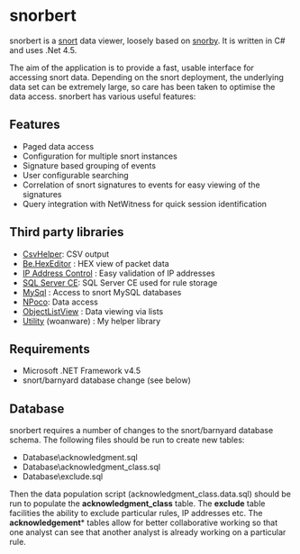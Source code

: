 snorbert
========

snorbert is a [snort](http://www.snort.org/) data viewer, loosely based on [snorby](https://snorby.org/). It is written in C# and uses .Net 4.5.

The aim of the application is to provide a fast, usable interface for accessing snort data. Depending on the snort deployment, the underlying data set can be extremely large, so care has been taken to optimise the data access. snorbert has various useful features:

## Features ##

- Paged data access
- Configuration for multiple snort instances
- Signature based grouping of events
- User configurable searching
- Correlation of snort signatures to events for easy viewing of the signatures
- Query integration with NetWitness for quick session identification

## Third party libraries ##

- [CsvHelper](https://github.com/JoshClose/CsvHelper): CSV output
- [Be.HexEditor](http://sourceforge.net/projects/hexbox/) : HEX view of packet data
- [IP Address Control](http://www.codeproject.com/Articles/9352/A-C-IP-Address-Control) : Easy validation of IP addresses
- [SQL Server CE](http://www.microsoft.com/en-gb/download/details.aspx?id=30709): SQL Server CE used for rule storage
- [MySql](http://dev.mysql.com/downloads/connector/net/) : Access to snort MySQL databases
- [NPoco](https://github.com/schotime/NPoco): Data access
- [ObjectListView](http://objectlistview.sourceforge.net/cs/index.html) : Data viewing via lists 
- [Utility](http://www.woanware.co.uk) (woanware) : My helper library


## Requirements ##

- Microsoft .NET Framework v4.5
- snort/barnyard database change (see below)

## Database ##
snorbert requires a number of changes to the snort/barnyard database schema. The following files should be run to create new tables:

- Database\acknowledgment.sql 
- Database\acknowledgment_class.sql
- Database\exclude.sql

Then the data population script (acknowledgment_class.data.sql) should be run to populate the **acknowledgment_class** table. The **exclude** table facilities the ability to exclude particular rules, IP addresses etc. The **acknowledgement*** tables allow for better collaborative working so that one analyst can see that another analyst is already working on a particular rule.